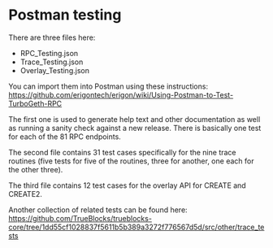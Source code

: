 # Postman testing

There are three files here:

- RPC_Testing.json
- Trace_Testing.json
- Overlay_Testing.json

You can import them into Postman using these
instructions: https://github.com/erigontech/erigon/wiki/Using-Postman-to-Test-TurboGeth-RPC

The first one is used to generate help text and other documentation as well as running a sanity check against a new
release. There is basically one test for each of the 81 RPC endpoints.

The second file contains 31 test cases specifically for the nine trace routines (five tests for five of the routines,
three for another, one each for the other three).

The third file contains 12 test cases for the overlay API for CREATE and CREATE2.

Another collection of related tests can be found
here: https://github.com/TrueBlocks/trueblocks-core/tree/1dd55cf1028837f5611b5b389a3272f776567d5d/src/other/trace_tests
